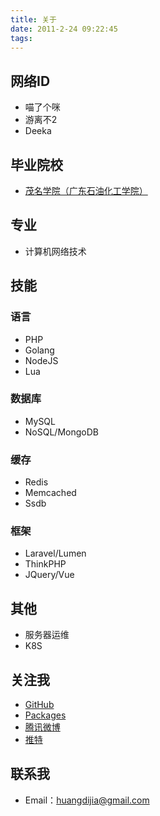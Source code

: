 ```yaml
---
title: 关于
date: 2011-2-24 09:22:45
tags:
---
```


## 网络ID

- 喵了个咪
- 游离不2
- Deeka
<!--more-->

## 毕业院校

- [茂名学院（广东石油化工学院）](http://www.gdpa.edu.cn/)

## 专业

- 计算机网络技术

## 技能

### 语言

- PHP
- Golang
- NodeJS
- Lua

### 数据库

- MySQL
- NoSQL/MongoDB

### 缓存

- Redis
- Memcached
- Ssdb

### 框架

- Laravel/Lumen
- ThinkPHP
- JQuery/Vue

## 其他

- 服务器运维
- K8S

## 关注我

- [GitHub](https://github.com/huangdijia)
- [Packages](https://packagist.org/packages/huangdijia/)
- [腾讯微博](http://t.qq.com/huangdijia)
- [推特](http://twitter.com/huangdijia)

## 联系我

- Email：[huangdijia@gmail.com](mailto:huangdijia@gmail.com)
